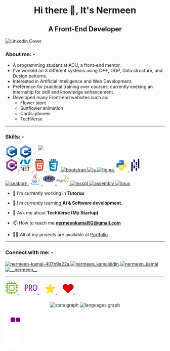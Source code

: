 
<h1 align="center">Hi there 👋, It's Nermeen</h1>
<h2 align="center">A Front-End Developer</h2>

<div align="left">
  <img src="https://github.com/NermeenKamal/NermeenKamal/assets/114883845/89886d17-6ce8-4ecc-8267-0f72dcc4b132" alt="Linkedin Cover" />
</div>

### About me: -
* A programming student at ACU, a front-end mentor.
* I've worked on 3 different systems using C++, OOP, Data structure, and Design patterns.
* Interested in Artificial Intelligence and Web Development.
* Preference for practical training over courses; currently seeking an internship for skill and knowledge enhancement.
* Developed many Front-end websites such as:
  - Flower store
  - Sunflower animation
  - Cards-phones
  - TechVerse

----------------------------------------------------------------------------------------------------------------------------
### Skills: -


<img align="right" src='https://th.bing.com/th/id/R.21116158daaeb1459b4ec0758505e1ad?rik=ymQdzmyYITrBnQ&pid=ImgRaw&r=0' width=400px>


<p align="left"> 
  <a href="https://en.wikipedia.org/wiki/C_(programming_language)" target="_blank" rel="noreferrer"> 
    <img src="https://raw.githubusercontent.com/devicons/devicon/master/icons/c/c-original.svg" alt="c" width="40" height="40"/> 
  </a>
  <a href="https://www.w3schools.com/cpp/" target="_blank" rel="noreferrer"> 
    <img src="https://raw.githubusercontent.com/devicons/devicon/master/icons/cplusplus/cplusplus-original.svg" alt="cplusplus" width="40" height="40"/> 
  </a>
  <a href="https://www.w3schools.com/cs/" target="_blank" rel="noreferrer"> 
    <img src="https://raw.githubusercontent.com/devicons/devicon/master/icons/csharp/csharp-original.svg" alt="csharp" width="40" height="40"/>
  </a> 
  <a href="https://dotnet.microsoft.com/" target="_blank" rel="noreferrer"> 
    <img src="https://raw.githubusercontent.com/devicons/devicon/master/icons/dot-net/dot-net-original-wordmark.svg" alt="dotnet" width="40" height="40"/>
  </a>
  <a href="https://www.w3.org/html/" target="_blank" rel="noreferrer"> 
    <img src="https://raw.githubusercontent.com/devicons/devicon/master/icons/html5/html5-original-wordmark.svg" alt="html5" width="40" height="40"/> 
  </a>  
  <a href="https://www.w3schools.com/css/" target="_blank" rel="noreferrer"> 
    <img src="https://raw.githubusercontent.com/devicons/devicon/master/icons/css3/css3-original-wordmark.svg" alt="css3" width="40" height="40"/> 
  </a> 
  <a href="https://getbootstrap.com" target="_blank" rel="noreferrer"> 
    <img src="https://upload.wikimedia.org/wikipedia/commons/thumb/b/b2/Bootstrap_logo.svg/2560px-Bootstrap_logo.svg.png" alt="bootstrap" width="40" height="40"/>
  </a>
  <a href="https://www.w3schools.com/js/default.asp" target="_blank" rel="noreferrer"> 
    <img src="https://upload.wikimedia.org/wikipedia/commons/thumb/9/99/Unofficial_JavaScript_logo_2.svg/1200px-Unofficial_JavaScript_logo_2.svg.png" alt="js" width="33" height="33"/>
  </a>
  <a href="https://www.figma.com/" target="_blank" rel="noreferrer">
    <img src="https://www.vectorlogo.zone/logos/figma/figma-icon.svg" alt="figma" width="40" height="40"/> 
  </a>
  <a href="https://www.python.org" target="_blank" rel="noreferrer"> 
    <img src="https://raw.githubusercontent.com/devicons/devicon/master/icons/python/python-original.svg" alt="python" width="40" height="40"/> 
  </a>
  <a href="https://pandas.pydata.org/" target="_blank" rel="noreferrer"> 
    <img src="https://raw.githubusercontent.com/devicons/devicon/2ae2a900d2f041da66e950e4d48052658d850630/icons/pandas/pandas-original.svg" alt="pandas" width="40" height="40"/> 
  </a> 
  <a href="https://seaborn.pydata.org/" target="_blank" rel="noreferrer">
    <img src="https://seaborn.pydata.org/_images/logo-mark-lightbg.svg" alt="seaborn" width="40" height="40"/> 
  </a> 
  <a href="https://www.java.com" target="_blank" rel="noreferrer"> 
    <img src="https://raw.githubusercontent.com/devicons/devicon/master/icons/java/java-original.svg" alt="java" width="40" height="40"/> 
  </a>
  <a href="https://www.php.net" target="_blank" rel="noreferrer"> 
    <img src="https://raw.githubusercontent.com/devicons/devicon/master/icons/php/php-original.svg" alt="php" width="40" height="40"/> 
  </a>
  <a href="https://www.mysql.com/" target="_blank" rel="noreferrer"> 
    <img src="https://raw.githubusercontent.com/devicons/devicon/master/icons/mysql/mysql-original-wordmark.svg" alt="mysql" width="40" height="40"/> 
  </a>
  <a href="https://www.microsoft.com/en-us/sql-server" target="_blank" rel="noreferrer">
    <img src="https://www.svgrepo.com/show/303229/microsoft-sql-server-logo.svg" alt="mssql" width="40" height="40"/> 
  </a> 
  <a href="https://en.wikipedia.org/wiki/X86_assembly_language" target="_blank" rel="noreferrer"> 
    <img src="https://cdn.hackr.io/uploads/topics/1507565940Mt96nRTIF8.png" alt="assembly" width="40" height="40"/> 
  </a>
  <a href="https://en.wikipedia.org/wiki/Linux" target="_blank" rel="noreferrer"> 
    <img src="https://upload.wikimedia.org/wikipedia/commons/3/35/Tux.svg" alt="linux" width="40" height="40"/> 
  </a>
</p>

- 🔭 I’m currently working in **Tutoruu**
  
- 🌱 I’m currently learning **Ai & Software development**.
  
- 💬 Ask me about **TechVerse (My Startup)**

- 📫 How to reach me **nermeenkamal92@gmail.com**

- 👨‍💻 All of my projects are available at [Portfolio](https://nermeenkamal.github.io/Portfolio/)
----------------------------------------------------------------------------------------------------------------------------

<h3 align="left">Connect with me: -</h3>
<p align="left">
  <a href="https://www.linkedin.com/in/nirmn-kamal" target="blank">
    <img align="center" src="https://raw.githubusercontent.com/rahuldkjain/github-profile-readme-generator/master/src/images/icons/Social/linked-in-alt.svg" alt="nermeen-kamal-407b9a22a" height="30" width="40" />
  </a>
  <a href="https://instagram.com/nermeen_kamaleldin" target="blank">
    <img align="center" src="https://raw.githubusercontent.com/rahuldkjain/github-profile-readme-generator/master/src/images/icons/Social/instagram.svg" alt="nermeen_kamaleldin" height="30" width="40" />
  </a>
  <a href="https://www.behance.net/nermeen_kamal" target="blank">
    <img align="center" src="https://raw.githubusercontent.com/rahuldkjain/github-profile-readme-generator/master/src/images/icons/Social/behance.svg" alt="nermeen_kamal" height="30" width="40" />
  </a>
  <a href="https://codeforces.com/profile/__nermeen__" target="blank">
    <img align="center" src="https://raw.githubusercontent.com/rahuldkjain/github-profile-readme-generator/master/src/images/icons/Social/codeforces.svg" alt="__nermeen__" height="30" width="40" />
  </a>
</p>

----------------------------------------------------------------------------------------------------------------------------

<a href='https://docs.github.com/en/developers'>
  <img src='https://raw.githubusercontent.com/acervenky/animated-github-badges/master/assets/devbadge.gif' width='40' height='40'>
</a> 
<a href='https://github.com/pricing'>
  <img src='https://raw.githubusercontent.com/acervenky/animated-github-badges/master/assets/pro.gif' width='40' height='40'>
</a> 
<a href='https://stars.github.com/'>
  <img src='https://raw.githubusercontent.com/acervenky/animated-github-badges/master/assets/starbadge.gif' width='35' height='35'>
</a> 
<a href='https://docs.github.com/en/github/supporting-the-open-source-community-with-github-sponsors'>
  <img src='https://raw.githubusercontent.com/acervenky/animated-github-badges/master/assets/sponsorbadge.gif' width='35' height='35'>
</a> 


###

<div align="center">
  <img src="https://github-readme-stats.vercel.app/api?username=nermeenkamal&hide_title=false&hide_rank=false&show_icons=true&include_all_commits=true&count_private=true&disable_animations=false&theme=dracula&locale=en&hide_border=false" height="150" alt="stats graph"  />
  <img src="https://github-readme-stats.vercel.app/api/top-langs?username=nermeenkamal&locale=en&hide_title=false&layout=compact&card_width=320&langs_count=5&theme=dracula&hide_border=false" height="150" alt="languages graph"  />
</div>






![snake gif](https://github.com/NermeenKamal/NermeenKamal/blob/output/github-contribution-grid-snake.gif)



